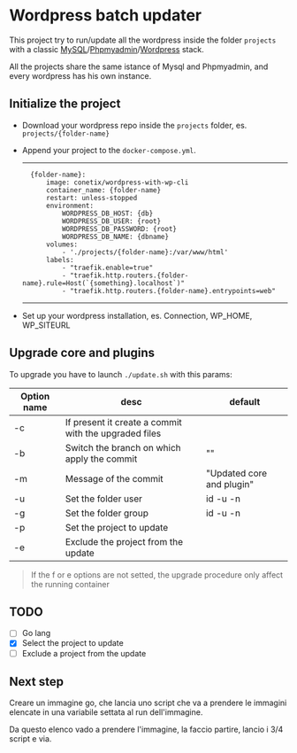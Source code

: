 # Wordpress batch updater

This project try to run/update all the wordpress inside the folder `projects` with a classic [MySQL](https://hub.docker.com/_/mysql)/[Phpmyadmin](https://hub.docker.com/_/phpmyadmin)/[Wordpress](https://hub.docker.com/r/conetix/wordpress-with-wp-cli/) stack.

All the projects share the same istance of Mysql and Phpmyadmin, and every wordpress has his own instance.

## Initialize the project

- Download your wordpress repo inside the `projects` folder, es. `projects/{folder-name}`
- Append your project to the `docker-compose.yml`.

    ---
        {folder-name}:
            image: conetix/wordpress-with-wp-cli
            container_name: {folder-name}
            restart: unless-stopped
            environment:
                WORDPRESS_DB_HOST: {db}
                WORDPRESS_DB_USER: {root}
                WORDPRESS_DB_PASSWORD: {root}
                WORDPRESS_DB_NAME: {dbname}
            volumes:
                - './projects/{folder-name}:/var/www/html'
            labels:
                - "traefik.enable=true"
                - "traefik.http.routers.{folder-name}.rule=Host(`{something}.localhost`)"
                - "traefik.http.routers.{folder-name}.entrypoints=web"
    ---
- Set up your wordpress installation, es. Connection, WP_HOME, WP_SITEURL

## Upgrade core and plugins

To upgrade you have to launch `./update.sh` with this params:

| Option name | desc                                                  | default                   |
|-------------|-------------------------------------------------------|---------------------------|
| -c          | If present it create a commit with the upgraded files |                           |
| -b          | Switch the branch on which apply the commit           | ""                        |
| -m          | Message of the commit                                 | "Updated core and plugin" |
| -u          | Set the folder user                                   | id -u -n                  |
| -g          | Set the folder group                                  | id -u -n                  |
| -p          | Set the project to update                             |                           |
| -e          | Exclude the project from the update                   |                           |

> If the f or e options are not setted, the upgrade procedure only affect the running container 

## TODO

- [ ] Go lang
- [x] Select the project to update
- [ ] Exclude a project from the update

## Next step

Creare un immagine go, che lancia uno script che va a prendere le immagini elencate in una variabile settata al run dell'immagine.

Da questo elenco vado a prendere l'immagine, la faccio partire, lancio i 3/4 script e via.